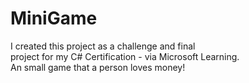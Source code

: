 # MiniGame<br/>
I created this project as a challenge and final<br/>
project for my C# Certification - via Microsoft Learning.<br/>
An small  game that a person loves money!

